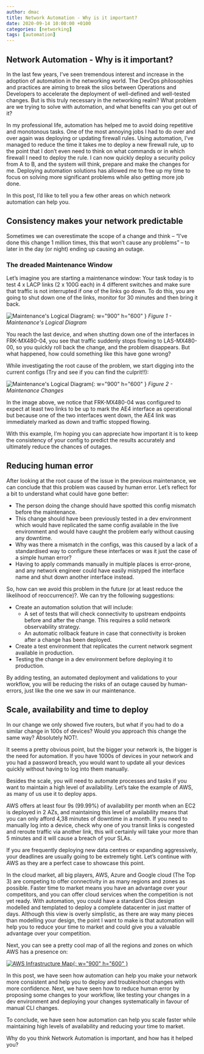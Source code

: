 ```yaml
---
author: dmac
title: Network Automation - Why is it important?
date: 2020-09-14 10:00:00 +0100
categories: [networking]
tags: [automation]
---
```


## Network Automation - Why is it important?

In the last few years, I’ve seen tremendous interest and increase in the adoption of automation in the networking world. The DevOps philosophies and practices are aiming to break the silos between Operations and Developers to accelerate the deployment of well-defined and well-tested changes. But is this truly necessary in the networking realm? What problem are we trying to solve with automation, and what benefits can you get out of it?

In my professional life, automation has helped me to avoid doing repetitive and monotonous tasks. One of the most annoying jobs I had to do over and over again was deploying or updating firewall rules. Using automation, I’ve managed to reduce the time it takes me to deploy a new firewall rule, up to the point that I don’t even need to think on what commands or in which firewall I need to deploy the rule. I can now quickly deploy a security policy from A to B, and the system will think, prepare and make the changes for me. Deploying automation solutions has allowed me to free up my time to focus on solving more significant problems while also getting more job done.

In this post, I’d like to tell you a few other areas on which network automation can help you.

## Consistency makes your network predictable

Sometimes we can overestimate the scope of a change and think – “I’ve done this change 1 million times, this that won’t cause any problems” – to later in the day (or night) ending up causing an outage.

### The dreaded Maintenance Window

Let’s imagine you are starting a maintenance window: Your task today is to test 4 x LACP links (2 x 100G each) in 4 different switches and make sure that traffic is not interrupted if one of the links go down. To do this, you are going to shut down one of the links, monitor for 30 minutes and then bring it back.

![Maintenance's Logical Diagram](../../assets/img/posts/2020-09-21/fig1-maintenance-logical-diagram.png){: w="900" h="600" }
_Figure 1 - Maintenance's Logical Diagram_

You reach the last device, and when shutting down one of the interfaces in FRK-MX480-04, you see that traffic suddenly stops flowing to LAS-MX480-00, so you quickly roll back the change, and the problem disappears. But what happened, how could something like this have gone wrong?

While investigating the root cause of the problem, we start digging into the current configs (Try and see if you can find the culprit!!):

![Maintenance's Logical Diagram](../../assets/img/posts/2020-09-21/fig2-maintenance-changes.png){: w="900" h="600" }
_Figure 2 - Maintenance Changes_

In the image above, we notice that FRK-MX480-04 was configured to expect at least two links to be up to mark the AE4 interface as operational but because one of the two interfaces went down, the AE4 link was immediately marked as down and traffic stopped flowing.

With this example, I’m hoping you can appreciate how important it is to keep the consistency of your config to predict the results accurately and ultimately reduce the chances of outages.

## Reducing human error

After looking at the root cause of the issue in the previous maintenance, we can conclude that this problem was caused by human error. Let’s reflect for a bit to understand what could have gone better:

- The person doing the change should have spotted this config mismatch before the maintenance.
- This change should have been previously tested in a dev environment which would have replicated the same config available in the live environment and would have caught the problem early without causing any downtime.
- Why was there a mismatch in the configs, was this caused by a lack of a standardised way to configure these interfaces or was it just the case of a simple human error?
- Having to apply commands manually in multiple places is error-prone, and any network engineer could have easily mistyped the interface name and shut down another interface instead.

So, how can we avoid this problem in the future (or at least reduce the likelihood of reoccurrence)?. We can try the following suggestions:

- Create an automation solution that will include:
  - A set of tests that will check connectivity to upstream endpoints before and after the change. This requires a solid network observability strategy.
  - An automatic rollback feature in case that connectivity is broken after a change has been deployed.
- Create a test environment that replicates the current network segment available in production.
- Testing the change in a dev environment before deploying it to production.

By adding testing, an automated deployment and validations to your workflow, you will be reducing the risks of an outage caused by human-errors, just like the one we saw in our maintenance.

## Scale, availability and time to deploy

In our change we only showed five routers, but what if you had to do a similar change in 100s of devices? Would you approach this change the same way? Absolutely NOT!.

It seems a pretty obvious point, but the bigger your network is, the bigger is the need for automation. If you have 1000s of devices in your network and you had a password breach, you would want to update all your devices quickly without having to log into them manually.

Besides the scale, you will need to automate processes and tasks if you want to maintain a high level of availability. Let’s take the example of AWS, as many of us use it to deploy apps.

AWS offers at least four 9s (99.99%) of availability per month when an EC2 is deployed in 2 AZs, and maintaining this level of availability means that you can only afford 4,38 minutes of downtime in a month. If you need to manually log into a device, check why one of you transit links is congested and reroute traffic via another link, this will certainly will take your more than 5 minutes and it will cause a breach of your SLAs.

If you are frequently deploying new data centres or expanding aggressively, your deadlines are usually going to be extremely tight. Let’s continue with AWS as they are a perfect case to showcase this point.

In the cloud market, all big players, AWS, Azure and Google cloud (The Top 3) are competing to offer connectivity in as many regions and zones as possible. Faster time to market means you have an advantage over your competitors, and you can offer cloud services when the competition is not yet ready. With automation, you could have a standard Clos design modelled and templated to deploy a complete datacenter in just matter of days. Although this view is overly simplistic, as there are way many pieces than modelling your design, the point I want to make is that automation will help you to reduce your time to market and could give you a valuable advantage over your competition.

Next, you can see a pretty cool map of all the regions and zones on which AWS has a presence on:

[![AWS Infrastructure Map](../../assets/img/posts/2020-09-21/fig3-aws-infrastrusture-map.png){: w="900" h="600" }](https://aws.amazon.com/about-aws/global-infrastructure/regions_az/)

In this post, we have seen how automation can help you make your network more consistent and help you to deploy and troubleshoot changes with more confidence. Next, we have seen how to reduce human error by proposing some changes to your workflow, like testing your changes in a dev environment and deploying your changes systematically in favour of manual CLI changes.

To conclude, we have seen how automation can help you scale faster while maintaining high levels of availability and reducing your time to market.

Why do you think Network Automation is important, and how has it helped you?
